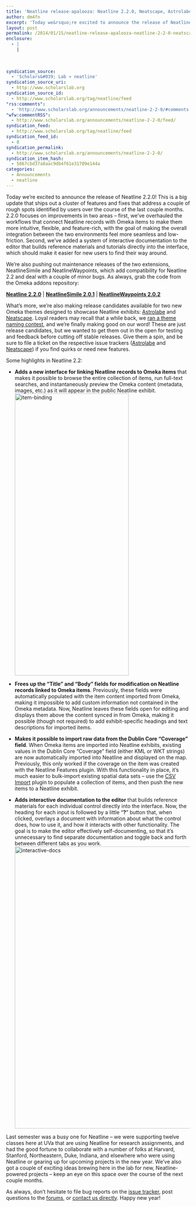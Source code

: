 ```yaml
---
title: 'Neatline release-apalooza: Neatline 2.2.0, Neatscape, Astrolabe'
author: dm4fn
excerpt: 'Today we&rsquo;re excited to announce the release of Neatline 2.2.0! This is a big update that ships out a cluster of features and fixes that address a couple of rough spots identified by users over the course of the last couple months. 2.2.0 focuses on improvements in two areas &ndash; first, we&rsquo;ve overhauled the workflows&hellip;. <a href="http://www.scholarslab.org/announcements/neatline-2-2-0/">More.</a>'
layout: post
permalink: /2014/01/15/neatline-release-apalooza-neatline-2-2-0-neatscape-astrolabe/
enclosure:
  - |
    |
        
        
        
syndication_source:
  - 'Scholars&#039; Lab » neatline'
syndication_source_uri:
  - http://www.scholarslab.org
syndication_source_id:
  - http://www.scholarslab.org/tag/neatline/feed
"rss:comments":
  - 'http://www.scholarslab.org/announcements/neatline-2-2-0/#comments'
"wfw:commentRSS":
  - http://www.scholarslab.org/announcements/neatline-2-2-0/feed/
syndication_feed:
  - http://www.scholarslab.org/tag/neatline/feed
syndication_feed_id:
  - 8
syndication_permalink:
  - http://www.scholarslab.org/announcements/neatline-2-2-0/
syndication_item_hash:
  - 5867cbd37a8aac9db4f61e31709e144a
categories:
  - Announcements
  - neatline
---
```

<span class="Z3988" title="ctx_ver=Z39.88-2004&rft_val_fmt=info%3Aofi%2Ffmt%3Akev%3Amtx%3Adc&rfr_id=info%3Asid%2Focoins.info%3Agenerator&rft.type=&rft.format=text&rft.title=Neatline+release-apalooza%3A+Neatline+2.2.0%2C+Neatscape%2C+Astrolabe&rft.source=Scholars%26%23039%3B+Lab&rft.date=2014-01-15&rft.identifier=http%3A%2F%2Fwww.scholarslab.org%2Fannouncements%2Fneatline-2-2-0%2F&rft.language=English&rft.subject=Announcements&rft.aulast=McClure&rft.aufirst=David"></span> 
Today we&#8217;re excited to announce the release of Neatline 2.2.0! This is a big update that ships out a cluster of features and fixes that address a couple of rough spots identified by users over the course of the last couple months. 2.2.0 focuses on improvements in two areas &#8211; first, we&#8217;ve overhauled the workflows that connect Neatline records with Omeka items to make them more intuitive, flexible, and feature-rich, with the goal of making the overall integration between the two environments feel more seamless and low-friction. Second, we&#8217;ve added a system of interactive documentation to the editor that builds reference materials and tutorials directly into the interface, which should make it easier for new users to find their way around.

We&#8217;re also pushing out maintenance releases of the two extensions, NeatlineSimile and NeatlineWaypoints, which add compatibility for Neatline 2.2 and deal with a couple of minor bugs. As always, grab the code from the Omeka addons repository:

**[Neatline 2.2.0][1]** | **[NeatlineSimile 2.0.1][2]** | **[NeatlineWaypoints 2.0.2][3]**

What&#8217;s more, we&#8217;re also making release candidates available for two new Omeka themes designed to showcase Neatline exhibits: [Astrolabe][4] and [Neatscape][5]. Loyal readers may recall that a while back, we [ran a theme naming contest][6], and we&#8217;re finally making good on our word! These are just release candidates, but we wanted to get them out in the open for testing and feedback before cutting off stable releases. Give them a spin, and be sure to file a ticket on the respective issue trackers ([Astrolabe][7] and [Neatscape][8]) if you find quirks or need new features.

Some highlights in Neatline 2.2:

*   **Adds a new interface for linking Neatline records to Omeka items** that makes it possible to browse the entire collection of items, run full-text searches, and instantaneously preview the Omeka content (metadata, images, etc.) as it will appear in the public Neatline exhibit. 
    [<img src="http://dclure.org/wp-content/uploads/2014/01/item-binding.gif" alt="item-binding" width="312" height="771" class="alignnone size-full wp-image-3379" />][9]

*   **Frees up the &#8220;Title&#8221; and &#8220;Body&#8221; fields for modification on Neatline records linked to Omeka items**. Previously, these fields were automatically populated with the item content imported from Omeka, making it impossible to add custom information not contained in the Omeka metadata. Now, Neatline leaves these fields open for editing and displays them above the content synced in from Omeka, making it possible (though not required) to add exhibit-specific headings and text descriptions for imported items.
*   **Makes it possible to import raw data from the Dublin Core &#8220;Coverage&#8221; field**. When Omeka items are imported into Neatline exhibits, existing values in the Dublin Core &#8220;Coverage&#8221; field (either KML or WKT strings) are now automatically imported into Neatline and displayed on the map. Previously, this only worked if the coverage on the item was created with the Neatline Features plugin. With this functionality in place, it&#8217;s much easier to bulk-import existing spatial data sets &#8211; use the [CSV Import][10] plugin to populate a collection of items, and then push the new items to a Neatline exhibit.

*   **Adds interactive documentation to the editor** that builds reference materials for each individual control directly into the interface. Now, the heading for each input is followed by a little &#8220;**?**&#8221; button that, when clicked, overlays a document with information about what the control does, how to use it, and how it interacts with other functionality. The goal is to make the editor effectively self-documenting, so that it&#8217;s unnecessary to find separate documentation and toggle back and forth between different tabs as you work. 
    [<img src="http://dclure.org/wp-content/uploads/2014/01/interactive-docs.gif" alt="interactive-docs" width="1261" height="771" class="alignnone size-full wp-image-3381" />][11]

Last semester was a busy one for Neatline &#8211; we were supporting twelve classes here at UVa that are using Neatline for research assignments, and had the good fortune to collaborate with a number of folks at Harvard, Stanford, Northeastern, Duke, Indiana, and elsewhere who were using Neatline or gearing up for upcoming projects in the new year. We&#8217;ve also got a couple of exciting ideas brewing here in the lab for new, Neatline-powered projects &#8211; keep an eye on this space over the course of the next couple months.

As always, don&#8217;t hesitate to file bug reports on the [issue tracker][12], post questions to the [forums][13], or [contact us directly][14]. Happy new year!

 [1]: http://omeka.org/add-ons/plugins/neatline/
 [2]: http://omeka.org/add-ons/plugins/neatlinesimile/
 [3]: http://omeka.org/add-ons/plugins/neatlinewaypoints/
 [4]: http://omeka.org/add-ons/themes/astrolabe/
 [5]: http://omeka.org/add-ons/themes/neatscape/
 [6]: http://www.scholarslab.org/announcements/neatline-omeka-theme-name-winners/
 [7]: https://github.com/scholarslab/astrolabe/issues
 [8]: https://github.com/scholarslab/neatscape/issues
 [9]: http://dclure.org/wp-content/uploads/2014/01/item-binding.gif
 [10]: http://omeka.org/add-ons/plugins/csv-import/
 [11]: http://dclure.org/wp-content/uploads/2014/01/interactive-docs.gif
 [12]: https://github.com/scholarslab/Neatline/issues
 [13]: http://omeka.org/forums/forum/plugins
 [14]: mailto:neatline@collab.itc.virginia.edu